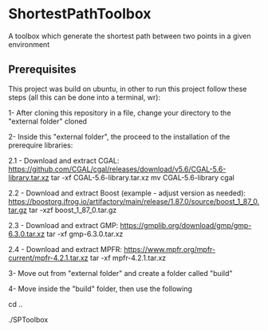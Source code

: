 # ShortestPathToolbox
A toolbox which generate the shortest path between two points in a given environment


## Prerequisites
This project was build on ubuntu, in other to run this project follow these steps (all this can be done into a terminal, wr): 

1- After cloning this repository in a file, change your directory to the "external folder" cloned

2- Inside this "external folder", the proceed to the installation of the prerequire libraries:

  2.1 - Download and extract CGAL:
        https://github.com/CGAL/cgal/releases/download/v5.6/CGAL-5.6-library.tar.xz
        tar -xf CGAL-5.6-library.tar.xz
        mv CGAL-5.6-library cgal
        
  2.2 - Download and extract Boost (example - adjust version as needed):
        https://boostorg.jfrog.io/artifactory/main/release/1.87.0/source/boost_1_87_0.tar.gz
        tar -xzf boost_1_87_0.tar.gz
        
  2.3 - Download and extract GMP:
        https://gmplib.org/download/gmp/gmp-6.3.0.tar.xz
        tar -xf gmp-6.3.0.tar.xz
        
  2.4 - Download and extract MPFR:
        https://www.mpfr.org/mpfr-current/mpfr-4.2.1.tar.xz
        tar -xf mpfr-4.2.1.tar.xz
        
3- Move out from "external folder" and create a folder called "build"

4- Move inside the "build" folder, then use the following 


cd ..

./SPToolbox
